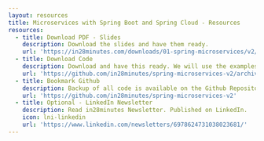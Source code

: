 ```yaml
---
layout: resources
title: Microservices with Spring Boot and Spring Cloud - Resources
resources:
  - title: Download PDF - Slides
    description: Download the slides and have them ready.
    url: 'https://in28minutes.com/downloads/01-spring-microservices/v2/Microservices-V2-presentation.pdf'
  - title: Download Code
    description: Download and have this ready. We will use the examples during the course.
    url: 'https://github.com/in28minutes/spring-microservices-v2/archive/main.zip'
  - title: Bookmark Github
    description: Backup of all code is available on the Github Repository. 
    url: 'https://github.com/in28minutes/spring-microservices-v2'
  - title: Optional - LinkedIn Newsletter
    description: Read in28minutes Newsletter. Published on LinkedIn.
    icon: lni-linkedin
    url: 'https://www.linkedin.com/newsletters/6978624731038023681/'
---
```


